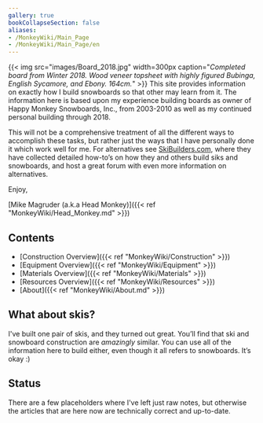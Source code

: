 ```yaml
---
gallery: true
bookCollapseSection: false
aliases:
- /MonkeyWiki/Main_Page
- /MonkeyWiki/Main_Page/en
---
```

{{< img src="images/Board_2018.jpg" width=300px caption="_Completed board from Winter 2018. Wood veneer topsheet with highly figured Bubinga, English Sycamore, and Ebony. 164cm._" >}} 
This site provides information on exactly how I build snowboards so that other may learn from it. 
The information here is based upon my experience building boards as owner of Happy Monkey Snowboards, Inc., from 2003-2010 as well as 
my continued personal building through 2018.

This will not be a comprehensive treatment of all the different ways to accomplish these tasks, but rather just the ways that I have 
personally done it which work well for me. For alternatives see [SkiBuilders.com](http://www.skibuilders.com), where they have collected 
detailed how-to’s on how they and others build siks and snowboards, and host a great forum with even more information on alternatives.

Enjoy,

[Mike Magruder (a.k.a Head Monkey)]({{< ref "MonkeyWiki/Head_Monkey.md" >}})

## Contents 
- [Construction Overview]({{< ref "MonkeyWiki/Construction" >}})
- [Equipment Overview]({{< ref "MonkeyWiki/Equipment" >}})
- [Materials Overview]({{< ref "MonkeyWiki/Materials" >}})
- [Resources Overview]({{< ref "MonkeyWiki/Resources" >}})
- [About]({{< ref "MonkeyWiki/About.md" >}})

## What about skis? 
I've built one pair of skis, and they turned out great. You’ll find that ski and snowboard construction are *amazingly* similar. 
You can use all of the information here to build either, even though it all refers to snowboards. It’s okay :)

## Status 
There are a few placeholders where I've left just raw notes, but otherwise the articles that are here now are technically 
correct and up-to-date.

